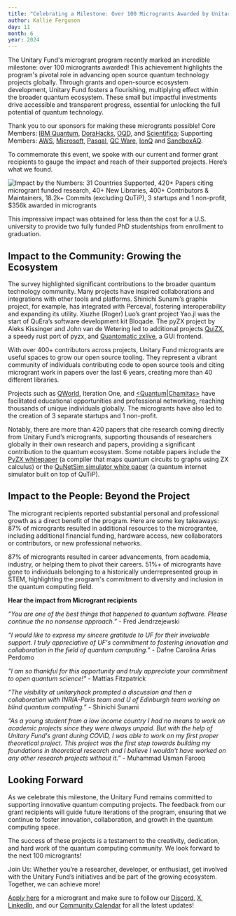 ```yaml
--- 
title: "Celebrating a Milestone: Over 100 Microgrants Awarded by Unitary Fund"
author: Kallie Ferguson
day: 11
month: 6
year: 2024
--- 
```


The Unitary Fund's microgrant program recently marked an incredible milestone: over 100 microgrants awarded! This achievement highlights the program's pivotal role in advancing open source quantum technology projects globally. Through grants and open-source ecosystem development, Unitary Fund fosters a flourishing, multiplying effect within the broader quantum ecosystem. These small but impactful investments drive accessible and transparent progress, essential for unlocking the full potential of quantum technology.

Thank you to our sponsors for making these microgrants possible! Core Members: [IBM Quantum](https://www.ibm.com/quantum), [DoraHacks](https://dorahacks.io/), [OQD](https://openquantumdesign.org/), and [Scientifica](https://www.scientifica.vc/); Supporting Members: [AWS](https://aws.amazon.com/braket/), [Microsoft](https://www.microsoft.com/), [Pasqal](https://www.pasqal.com/), [QC Ware](https://www.qcware.com/), [IonQ](https://ionq.com/) and [SandboxAQ](https://www.sandboxaq.com/). 

To commemorate this event, we spoke with our current and former grant recipients to gauge the impact and reach of their supported projects. Here’s what we found.

![Impact by the Numbers: 31 Countries Supported, 420+ Papers citing microgrant funded research, 40+ New Libraries, 400+ Contributors & Maintainers, 18.2k+ Commits (excluding QuTiP), 3 startups and 1 non-profit, $356k awarded in microgrants](/images/2024_microgrant_impact.png) 

This impressive impact was obtained for less than the cost for a U.S. university to provide two fully funded PhD studentships from enrollment to graduation.  

## Impact to the Community: Growing the Ecosystem

The survey highlighted significant contributions to the broader quantum technology community. Many projects have inspired collaborations and integrations with other tools and platforms. Shinichi Sunami’s graphix project, for example, has integrated with Perceval, fostering interoperability and expanding its utility. Xiuzhe (Roger) Luo’s grant project Yao.jl was the start of QuEra’s software development kit Bloqade. The pyZX project by Aleks Kissinger and John van de Wetering led to additional projects [QuiZX](https://github.com/quantomatic/quizx), a speedy rust port of pyzx, and [Quantomatic zxlive](https://github.com/quantomatic/zxlive), a GUI frontend. 

With over 400+ contributors across projects, Unitary Fund microgrants are useful spaces to grow our open source tooling. They represent a vibrant community of individuals contributing code to open source tools and citing microgrant work in papers over the last 6 years, creating more than 40 different libraries. 

Projects such as [QWorld](https://qworld.net/), Iteration One, and [<Quantum|Chamitas>](https://drcarolinaperdomo.com/empowering-young-venezuelan-girls-in-quantum-education/) have facilitated educational opportunities and professional networking, reaching thousands of unique individuals globally. The microgrants have also led to the creation of 3 separate startups and 1 non-profit.

Notably, there are more than 420 papers that cite research coming directly from Unitary Fund’s microgrants, supporting thousands of researchers globally in their own research and papers, providing a significant contribution to the quantum ecosystem. Some notable papers include the [PyZX whitepaper](https://scholar.google.com/scholar?hl=en&as_sdt=0%2C5&q=PyZX%3A+Large+Scale+Automated+Diagrammatic+Reasoning&btnG=) (a compiler that maps quantum circuits to graphs using ZX calculus) or the [QuNetSim simulator white paper](https://scholar.google.com/scholar?hl=en&as_sdt=0%2C5&q=QuNetSim%3A+A+Software+Framework+for+Quantum+Networks&btnG=)  (a quantum internet simulator built on top of QuTiP). 

## Impact to the People: Beyond the Project

The microgrant recipients reported substantial personal and professional growth as a direct benefit of the program. Here are some key takeaways:
87% of microgrants resulted in additional resources to the micrograntee, including additional financial funding, hardware access, new collaborators or contributors, or new professional networks.

87% of microgrants resulted in career advancements, from academia, industry, or helping them to pivot their careers. 
51%+ of microgrants have gone to individuals belonging to a historically underrepresented group in STEM, highlighting the program's commitment to diversity and inclusion in the quantum computing field.

**Hear the impact from Microgrant recipients**

*“You are one of the best things that happened to quantum software. Please continue the no nonsense approach.”* - Fred Jendrzejewski

*“I would like to express my sincere gratitude to UF for their invaluable support. I truly appreciative of UF's commitment to fostering innovation and collaboration in the field of quantum computing.”* - Dafne Carolina Arias Perdomo

*"I am so thankful for this opportunity and truly appreciate your commitment to open quantum science!"* - Mattias Fitzpatrick

*“The visibility at unitaryhack prompted a discussion and then a collaboration with INRIA-Paris team and U of Edinburgh team working on blind quantum computing.”* - Shinichi Sunami

*“As a young student from a low income country I had no means to work on academic projects since they were always unpaid. But with the help of Unitary Fund's grant during COVID, I was able to work on my first proper theoretical project. This project was the first step towards building my foundations in theoretical research and I believe I wouldn't have worked on any other research projects without it.”* - Muhammad Usman Farooq

## Looking Forward

As we celebrate this milestone, the Unitary Fund remains committed to supporting innovative quantum computing projects. The feedback from our grant recipients will guide future iterations of the program, ensuring that we continue to foster innovation, collaboration, and growth in the quantum computing space.

The success of these projects is a testament to the creativity, dedication, and hard work of the quantum computing community. We look forward to the next 100 microgrants!

Join Us: Whether you’re a researcher, developer, or enthusiast, get involved with the Unitary Fund’s initiatives and be part of the growing ecosystem. Together, we can achieve more!

[Apply here](https://unitaryfund.typeform.com/to/j0kAOd?typeform-source=unitary.fund) for a microgrant and make sure to follow our [Discord](https://discord.com/invite/JqVGmpkP96), [X](https://twitter.com/unitaryfund), [LinkedIn](https://www.linkedin.com/company/unitary-fund/), and our [Community Calendar](https://calendar.google.com/calendar/u/0/embed?src=c_mgqdq6hj2isi4d6h467kfqvg60@group.calendar.google.com) for all the latest updates!
